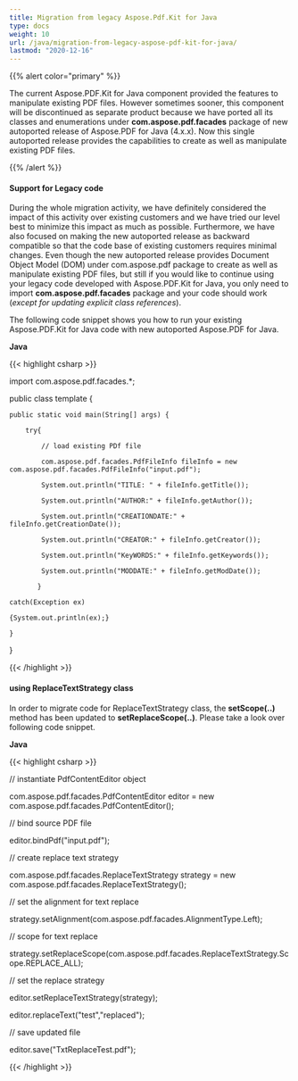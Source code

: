 ```yaml
---
title: Migration from legacy Aspose.Pdf.Kit for Java
type: docs
weight: 10
url: /java/migration-from-legacy-aspose-pdf-kit-for-java/
lastmod: "2020-12-16"
---
```


{{% alert color="primary" %}} 

The current Aspose.PDF.Kit for Java component provided the features to manipulate existing PDF files. However sometimes sooner, this component will be discontinued as separate product because we have ported all its classes and enumerations under **com.aspose.pdf.facades** package of new autoported release of Aspose.PDF for Java (4.x.x). Now this single autoported release provides the capabilities to create as well as manipulate existing PDF files.

{{% /alert %}} 
#### **Support for Legacy code**
During the whole migration activity, we have definitely considered the impact of this activity over existing customers and we have tried our level best to minimize this impact as much as possible. Furthermore, we have also focused on making the new autoported release as backward compatible so that the code base of existing customers requires minimal changes. Even though the new autoported release provides Document Object Model (DOM) under com.aspose.pdf package to create as well as manipulate existing PDF files, but still if you would like to continue using your legacy code developed with Aspose.PDF.Kit for Java, you only need to import **com.aspose.pdf.facades** package and your code should work (*except for updating explicit class references*). 

The following code snippet shows you how to run your existing Aspose.PDF.Kit for Java code with new autoported Aspose.PDF for Java.

**Java**

{{< highlight csharp >}}

 import com.aspose.pdf.facades.*;

public class template {

    public static void main(String[] args) {

        try{

            // load existing PDf file

            com.aspose.pdf.facades.PdfFileInfo fileInfo = new com.aspose.pdf.facades.PdfFileInfo("input.pdf");

            System.out.println("TITLE: " + fileInfo.getTitle());

            System.out.println("AUTHOR:" + fileInfo.getAuthor());

            System.out.println("CREATIONDATE:" + fileInfo.getCreationDate());

            System.out.println("CREATOR:" + fileInfo.getCreator());

            System.out.println("KeyWORDS:" + fileInfo.getKeywords());

            System.out.println("MODDATE:" + fileInfo.getModDate());

           }

	catch(Exception ex)

	{System.out.println(ex);}

	}

}

{{< /highlight >}}
#### **using ReplaceTextStrategy class**
In order to migrate code for ReplaceTextStrategy class, the **setScope(..)** method has been updated to **setReplaceScope(..)**. Please take a look over following code snippet.

**Java**

{{< highlight csharp >}}

 // instantiate PdfContentEditor object

com.aspose.pdf.facades.PdfContentEditor editor = new com.aspose.pdf.facades.PdfContentEditor();

// bind source PDF file

editor.bindPdf("input.pdf");

// create replace text strategy

com.aspose.pdf.facades.ReplaceTextStrategy strategy = new com.aspose.pdf.facades.ReplaceTextStrategy();

// set the alignment for text replace

strategy.setAlignment(com.aspose.pdf.facades.AlignmentType.Left);

// scope for text replace

strategy.setReplaceScope(com.aspose.pdf.facades.ReplaceTextStrategy.Scope.REPLACE_ALL);

// set the replace strategy

editor.setReplaceTextStrategy(strategy);

editor.replaceText("test","replaced");

// save updated file

editor.save("TxtReplaceTest.pdf");

{{< /highlight >}}
